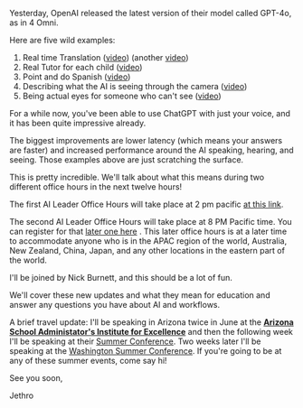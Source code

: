 
  
Yesterday, OpenAI released the latest version of their model called GPT-4o, as in 4 Omni. 

Here are five wild examples: 
1. Real time Translation ([video](https://vimeo.com/945587808)) (another [video](https://www.youtube.com/live/DQacCB9tDaw?si=2gCZdGZxZm_LJLMN&t=1348))
2. Real Tutor for each child ([video](https://vimeo.com/945587328))
3. Point and do Spanish ([video](https://vimeo.com/945587424))
4. Describing what the AI is seeing through the camera ([video](https://vimeo.com/945587840))
5. Being actual eyes for someone who can't see ([video](https://vimeo.com/945587840))

For a while now, you've been able to use ChatGPT with just your voice, and it has been quite impressive already. 

The biggest improvements are lower latency (which means your answers are faster) and increased performance around the AI speaking, hearing, and seeing. Those examples above are just scratching the surface. 

This is pretty incredible. We'll talk about what this means during two different office hours in the next twelve hours! 

The first AI Leader Office Hours will take place at 2 pm pacific [at this link](https://us06web.zoom.us/j/81828609436?pwd=bUVVMk9sdi9OUlhIUDVsZlBYb05ZZz09). 

The second AI Leader Office Hours will take place at 8 PM Pacific time. You can register for that [later one here](https://jethro.webinarninja.com/live-webinars/10570047/register) . This later office hours is at a later time to accommodate anyone who is in the APAC region of the world, Australia, New Zealand, China, Japan, and any other locations in the eastern part of the world. 

I'll be joined by Nick Burnett, and this should be a lot of fun. 

We'll cover these new updates and what they mean for education and answer any questions you have about AI and workflows. 

A brief travel update: I'll be speaking in Arizona twice in June at the [**Arizona School Administator's Institute for Excellence**](https://www.viethconsulting.com/members/evr/reg_event.php?orgcode=AZSA&evid=44275183) and then the following week I'll be speaking at their [Summer Conference](https://www.viethconsulting.com/members/evr/reg_event.php?orgcode=AZSA&evid=43457665). Two weeks later I'll be speaking at the [Washington Summer Conference](https://awsp.org/professional-learning/training-conferences/awsp-wasa-summer-conference). If you're going to be at any of these summer events, come say hi! 

See you soon, 

Jethro